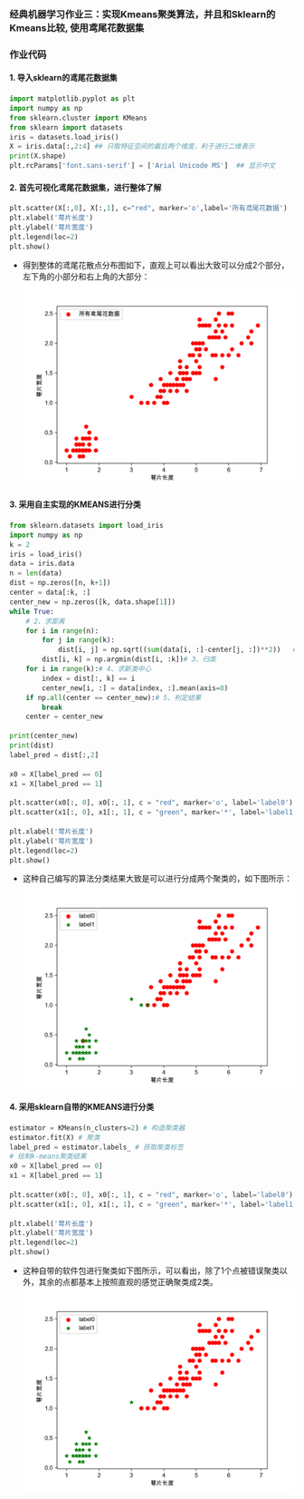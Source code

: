 ### 经典机器学习作业三：实现Kmeans聚类算法，并且和Sklearn的Kmeans比较, 使用鸢尾花数据集

### 作业代码
#### 1.  导入sklearn的鸢尾花数据集
```python
import matplotlib.pyplot as plt
import numpy as np
from sklearn.cluster import KMeans
from sklearn import datasets
iris = datasets.load_iris()
X = iris.data[:,2:4] ## 只取特征空间的最后两个维度，利于进行二维表示
print(X.shape)
plt.rcParams['font.sans-serif'] = ['Arial Unicode MS']  ## 显示中文
```
#### 2.  首先可视化鸢尾花数据集，进行整体了解

```python
plt.scatter(X[:,0], X[:,1], c="red", marker='o',label='所有鸢尾花数据')
plt.xlabel('萼片长度')  
plt.ylabel('萼片宽度')  
plt.legend(loc=2)  
plt.show() 
```

- 得到整体的鸢尾花散点分布图如下，直观上可以看出大致可以分成2个部分，左下角的小部分和右上角的大部分：
![ALL_IRIS](all_iris.png)

#### 3.  采用自主实现的KMEANS进行分类
```python
from sklearn.datasets import load_iris
import numpy as np
k = 2
iris = load_iris()
data = iris.data
n = len(data)
dist = np.zeros([n, k+1])
center = data[:k, :]
center_new = np.zeros([k, data.shape[1]])
while True:
    # 2、求距离
    for i in range(n):
        for j in range(k):
            dist[i, j] = np.sqrt((sum(data[i, :]-center[j, :])**2))   #欧氏距离
        dist[i, k] = np.argmin(dist[i, :k])# 3、归类
    for i in range(k):# 4、求新类中心
        index = dist[:, k] == i
        center_new[i, :] = data[index, :].mean(axis=0)
    if np.all(center == center_new):# 5、判定结果
        break
    center = center_new

print(center_new)
print(dist)
label_pred = dist[:,2]

x0 = X[label_pred == 0]
x1 = X[label_pred == 1]

plt.scatter(x0[:, 0], x0[:, 1], c = "red", marker='o', label='label0')  
plt.scatter(x1[:, 0], x1[:, 1], c = "green", marker='*', label='label1')  

plt.xlabel('萼片长度')  
plt.ylabel('萼片宽度')  
plt.legend(loc=2)  
plt.show()  
```

- 这种自己编写的算法分类结果大致是可以进行分成两个聚类的，如下图所示：
![KMEANS-SELF](kmeans_self.png)

#### 4.  采用sklearn自带的KMEANS进行分类

```python
estimator = KMeans(n_clusters=2) # 构造聚类器
estimator.fit(X) # 聚类
label_pred = estimator.labels_ # 获取聚类标签
# 绘制k-means聚类结果
x0 = X[label_pred == 0]
x1 = X[label_pred == 1]

plt.scatter(x0[:, 0], x0[:, 1], c = "red", marker='o', label='label0')  
plt.scatter(x1[:, 0], x1[:, 1], c = "green", marker='*', label='label1')  
 
plt.xlabel('萼片长度')  
plt.ylabel('萼片宽度')  
plt.legend(loc=2)  
plt.show() 
```

- 这种自带的软件包进行聚类如下图所示，可以看出，除了1个点被错误聚类以外，其余的点都基本上按照直观的感觉正确聚类成2类。
![KMEANS_SKLEARN](kmeans_sklearn.png)

